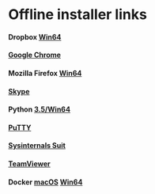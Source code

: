 # Offline installer links

#### Dropbox [Win64](https://www.dropbox.com/downloading?full=1&os=win)

#### [Google Chrome](https://www.google.com/intl/en/chrome/browser/desktop/index.html?standalone=1)

#### Mozilla Firefox [Win64](https://download.mozilla.org/?product=firefox-latest-ssl&os=win64&lang=en-US)

#### [Skype](http://go.skype.com/windows.desktop.download)

#### Python [3.5/Win64](https://www.python.org/ftp/python/3.5.4/python-3.5.4-amd64.exe)

#### [PuTTY](https://the.earth.li/~sgtatham/putty/latest/w64/putty.zip)

#### [Sysinternals Suit](https://download.sysinternals.com/files/SysinternalsSuite.zip)

#### [TeamViewer](https://download.teamviewer.com/full)

#### Docker [macOS](https://download.docker.com/mac/stable/Docker.dmg) [Win64](https://download.docker.com/win/stable/Docker%20for%20Windows%20Installer.exe)
